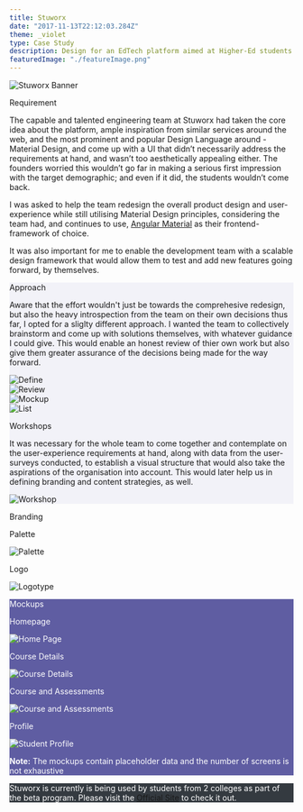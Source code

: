 ```yaml
---
title: Stuworx
date: "2017-11-13T22:12:03.284Z"
theme: _violet
type: Case Study
description: Design for an EdTech platform aimed at Higher-Ed students. 
featuredImage: "./featureImage.png"
---
```

<img src="./featureImage.png" alt="Stuworx Banner">

<div class="sec-2">
          <div class="hl">
                <p class="heading__gray">Requirement</p>
          </div>
<div class="pr">

The capable and talented engineering team at Stuworx had taken the core idea about the platform, ample inspiration from similar services around the web, and the most prominent and popular Design Language around - Material Design, and come up with a UI that didn’t necessarily address the requirements at hand, and wasn’t too aesthetically appealing either. The founders worried this wouldn’t go far in making a serious first impression with the target demographic; and even if it did, the students wouldn’t come back. 

I was asked to help the team redesign the overall product design and user-experience while still utilising Material Design principles, considering the team had, and continues to use, [Angular Material](https://material.angularjs.org/latest/) as their frontend-framework of choice. 

It was also important for me to enable the development team with a scalable design framework that would allow them to test and add new features going forward, by themselves.

</div>
</div>

<div class="cs-fw" style="background-color: #f2f2f8">
<div class="sec-2">
          <div class="hl">
                <p class="heading__gray">Approach</p>
          </div>
<div class="pr">

Aware that the effort wouldn't just be towards the comprehesive redesign, but also the heavy introspection from the team on their own decisions thus far, I opted for a sliglty different approach. I wanted the team to collectively brainstorm and come up with solutions themselves, with whatever guidance I could give. This would enable an honest review of thier own work but also give them greater assurance of the decisions being made for the way forward.

<div class="cf">

<div class="fl w-50 w-25-ns pr2">	
<img src="./process/define.png" alt="Define">
</div>	

<div class="fl w-50 w-25-ns pr2">
<img src="./process/review.png" alt="Review">
</div>

<div class="fl w-50 w-25-ns pr2">
<img src="./process/mockup.png" alt="Mockup"> 
</div>

<div class="fl w-50 w-25-ns pr2">
<img src="./process/list.png" alt="List"> 
</div>

</div>

<p class="captions__st">Workshops</p>

It was necessary for the whole team to come together and contemplate on the user-experience requirements at hand, along with data from the user-surveys conducted, to establish a visual structure that would also take the aspirations of the organisation into account. This would later help us in defining branding and content strategies, as well.

</div>
</div>


<div class="sec-2">
<div class="hl">
<p class="heading__gray"></p>
</div>
<div class="pr-r">
<img src="./photo.png" alt="Workshop" />
</div>
</div>

</div>

<div class="cs-fw">
<div class="sec-2">
          <div class="hl">
                <p class="heading__gray">Branding</p>
          </div>
<div class="pr-r">

<div class="cf">
<div class="fl w-50-ns w-100 pr2 pr4-ns">
  <p class="captions__st">Palette</p>
		<img src="./branding/palette.png" alt="Palette">
	</div>
<div class="fl w-50-ns w-100 pr2 pr4-ns">
  <p class="captions__st">Logo</p>
		<img src="./branding/logotype.png" alt="Logotype">
	</div>	
</div>

</div>

</div>
</div>


<div class="cs-fw" style="background-color: #5F5DA2; color: white">

<div class="sec-2">
          <div class="hl">
                <p class="heading__white">Mockups</p>
          </div>
<div class="pr-r">
  <p class="captions" style="color: white">Homepage </p>

<img src="./mockups/homepage.png" alt="Home Page">

</div>

</div>

<div class="sec-2">
          <div class="hl">
            <p></p>
          </div>
<div class="pr-r">

<p class="captions" style="color: white">Course Details </p>

<img src="./mockups/course.png" alt="Course Details">

</div>

</div>

<div class="sec-2">
          <div class="hl">
            <p></p>
          </div>
<div class="pr-r">
<p class="captions" style="color: white">Course and Assessments </p>

<img src="./mockups/assessment.png" alt="Course and Assessments">

</div>

</div>


<div class="sec-2">
          <div class="hl">
            <p></p>
          </div>
<div class="pr-r">
<p class="captions" style="color: white">Profile</p>

<img src="./mockups/profile.png" alt="Student Profile">

</div>

</div>

<p class="tc"><b>Note:</b> The mockups contain placeholder data and the number of screens is not exhaustive</p>

</div>



<div class="cs-fw" style="background-color: #343A40; color: white">
<div class="cs">

<p class="tc pv4">Stuworx is currently is being used by students from 2 colleges as part of the beta program. Please visit the <a href="https://www.stuworx.com" target="_blank">Official Site</a> to check it out.</p>

</div>  
</div>

